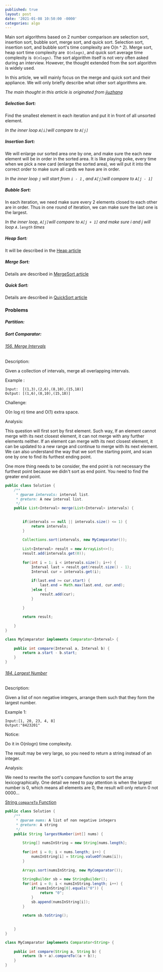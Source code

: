 ```yaml
---
published: true
layout: post
date: '2021-01-08 10:50:00 -0000'
categories: algo
---
```

Main sort algorithms based on 2 number comparison are selection sort, insertion sort, bubble sort, merge sort, and quick sort. Selection sort, insertion sort, and bubble sort's time complexity are O(n ^ 2). Merge sort, heap sort time complexity are` O(nlogn)`, and quick sort average time complexity is` O(nlogn)`. The sort algorithm itself is not very often asked during an interview. However, the thought extended from the sort algorithm is widely used. 

In this article, we will mainly focus on the merge and quick sort and their appliance. We will only briefly describe what other sort algorithms are.

*The main thought in this article is originated from [jiuzhang](https://www.jiuzhang.com/course/)*

##### Selection Sort: 

Find the smallest element in each iteration and put it in front of all unsorted element.

*In the inner loop `A[i]`will compare to `A[j]`*

##### Insertion Sort:

We will enlarge our sorted area one by one, and make sure the each new element will be in order in the sorted area. It is like playing poke, every time when we pick a new card (enlarge the sorted area), we will put it into the correct order to make sure all cards we have are in order.

*In the inner loop `j` will start from `i - 1` , and `A[j]`will compare to `A[j - 1]`*

##### Bubble Sort:

In each iteration, we need make sure every 2 elements closed to each other are in order. Thus in one round of iteration, we can make sure the last one is the largest.

*In the inner loop, `A[j]`will compare to `A[j + 1]` and make sure i and j will loop `A.length` times*

##### Heap Sort:

It will be described in the [Heap article](./Heap.md) 

##### Merge Sort:

Details are described in [MergeSort article](./MergeSort.md)

##### Quick Sort:

Details are described in [QuickSort article](./QuickSort.md)

### Problems

##### Partition:

##### Sort Comparator:

###### [156. Merge Intervals](https://www.lintcode.com/problem/merge-intervals/solution)

Description:

Given a collection of intervals, merge all overlapping intervals.

Example :

```
Input:  [(1,3),(2,6),(8,10),(15,18)]
Output: [(1,6),(8,10),(15,18)]
```

Challenge:

O(*n* log *n*) time and O(1) extra space.

Analysis:

This question will first sort by first element. Such way, If an element cannot merge with its next closest element, it can not merge with any further elements neither. If an element can merge with its next closest element, it can be updated to a new range and continue to merge with its next element. We can also understand the way that we sort the starting point, and scan one by one to find its furthest ending point.

One more thing needs to be consider, the end point is not necessary the furthest point because we didn't sort as end point. You need to find the greater end point.

```java
public class Solution {
    /**
     * @param intervals: interval list.
     * @return: A new interval list.
     */
    public List<Interval> merge(List<Interval> intervals) {
        
        
        if(intervals == null || intervals.size() <= 1) {
            return intervals;
        }
        
        Collections.sort(intervals, new MyComparator());
        
        List<Interval> result = new ArrayList<>();
        result.add(intervals.get(0));
        
        for(int i = 1; i < intervals.size(); i++) {
            Interval last = result.get(result.size() - 1);
            Interval cur = intervals.get(i);
            
            if(last.end >= cur.start) {
                last.end = Math.max(last.end, cur.end);
            }else {
                result.add(cur);
            }
            
        }
        
        return result;
        
    }
}

class MyComparator implements Comparator<Interval> {
    
    public int compare(Interval a, Interval b) {
        return a.start - b.start;
    }
}
```



###### [184. Largest Number](https://www.lintcode.com/problem/largest-number/solution)

Description:

Given a list of non negative integers, arrange them such that they form the largest number.

Example 1:

```
Input:[1, 20, 23, 4, 8]
Output:"8423201"
```

Notice:

Do it in O(nlogn) time complexity.

The result may be very large, so you need to return a string instead of an integer.

Analysis:

We need to rewrite the sort's compare function to sort the array lexicographically. One detail we need to pay attention is when the largest number is 0, which means all elements are 0, the result will only return 0 not 0000...

[String `compareTo` Function](./CleanCodePractice.md)

```java
public class Solution {
    /**
     * @param nums: A list of non negative integers
     * @return: A string
     */
    public String largestNumber(int[] nums) {
        
        String[] numsInString = new String[nums.length];
        
        for(int i = 0; i < nums.length; i++) {
            numsInString[i] = String.valueOf(nums[i]);
        }
        
        Arrays.sort(numsInString, new MyComparator());
        
        StringBuilder sb = new StringBuilder();
        for(int i = 0; i < numsInString.length; i++) {
            if(numsInString[0].equals("0")) {
                return "0";
            }
            sb.append(numsInString[i]);
        }
        
        return sb.toString();
        
        
    }
}

class MyComparator implements Comparator<String> {
    
    public int compare(String a, String b) {
        return (b + a).compareTo((a + b));
    }
}
```
